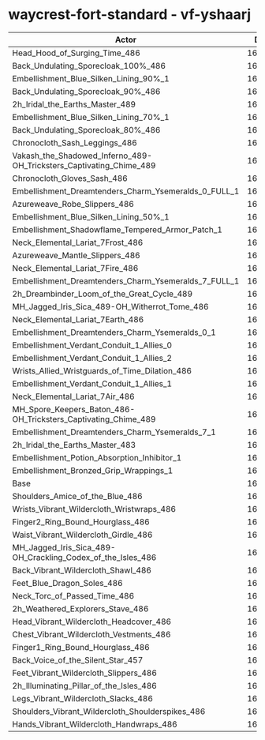 # waycrest-fort-standard - vf-yshaarj
| Actor | DPS | Increase |
|---|:---:|:---:|
|Head_Hood_of_Surging_Time_486|163779|1.59%|
|Back_Undulating_Sporecloak_100%_486|163508|1.42%|
|Embellishment_Blue_Silken_Lining_90%_1|163417|1.37%|
|Back_Undulating_Sporecloak_90%_486|163214|1.24%|
|2h_Iridal_the_Earths_Master_489|163204|1.23%|
|Embellishment_Blue_Silken_Lining_70%_1|163010|1.11%|
|Back_Undulating_Sporecloak_80%_486|162998|1.11%|
|Chronocloth_Sash_Leggings_486|162924|1.06%|
|Vakash_the_Shadowed_Inferno_489-OH_Tricksters_Captivating_Chime_489|162676|0.91%|
|Chronocloth_Gloves_Sash_486|162646|0.89%|
|Embellishment_Dreamtenders_Charm_Ysemeralds_0_FULL_1|162636|0.88%|
|Azureweave_Robe_Slippers_486|162635|0.88%|
|Embellishment_Blue_Silken_Lining_50%_1|162463|0.77%|
|Embellishment_Shadowflame_Tempered_Armor_Patch_1|162362|0.71%|
|Neck_Elemental_Lariat_7Frost_486|162344|0.70%|
|Azureweave_Mantle_Slippers_486|162282|0.66%|
|Neck_Elemental_Lariat_7Fire_486|162208|0.62%|
|Embellishment_Dreamtenders_Charm_Ysemeralds_7_FULL_1|162137|0.57%|
|2h_Dreambinder_Loom_of_the_Great_Cycle_489|162059|0.52%|
|MH_Jagged_Iris_Sica_489-OH_Witherrot_Tome_486|162028|0.50%|
|Neck_Elemental_Lariat_7Earth_486|161996|0.49%|
|Embellishment_Dreamtenders_Charm_Ysemeralds_0_1|161937|0.45%|
|Embellishment_Verdant_Conduit_1_Allies_0|161900|0.43%|
|Embellishment_Verdant_Conduit_1_Allies_2|161873|0.41%|
|Wrists_Allied_Wristguards_of_Time_Dilation_486|161863|0.40%|
|Embellishment_Verdant_Conduit_1_Allies_1|161837|0.39%|
|Neck_Elemental_Lariat_7Air_486|161759|0.34%|
|MH_Spore_Keepers_Baton_486-OH_Tricksters_Captivating_Chime_489|161737|0.32%|
|Embellishment_Dreamtenders_Charm_Ysemeralds_7_1|161559|0.21%|
|2h_Iridal_the_Earths_Master_483|161523|0.19%|
|Embellishment_Potion_Absorption_Inhibitor_1|161430|0.13%|
|Embellishment_Bronzed_Grip_Wrappings_1|161252|0.02%|
|Base|161214|0.00%|
|Shoulders_Amice_of_the_Blue_486|161184|-0.02%|
|Wrists_Vibrant_Wildercloth_Wristwraps_486|161143|-0.04%|
|Finger2_Ring_Bound_Hourglass_486|161127|-0.05%|
|Waist_Vibrant_Wildercloth_Girdle_486|161109|-0.07%|
|MH_Jagged_Iris_Sica_489-OH_Crackling_Codex_of_the_Isles_486|161060|-0.10%|
|Back_Vibrant_Wildercloth_Shawl_486|161031|-0.11%|
|Feet_Blue_Dragon_Soles_486|160902|-0.19%|
|Neck_Torc_of_Passed_Time_486|160888|-0.20%|
|2h_Weathered_Explorers_Stave_486|160821|-0.24%|
|Head_Vibrant_Wildercloth_Headcover_486|160768|-0.28%|
|Chest_Vibrant_Wildercloth_Vestments_486|160767|-0.28%|
|Finger1_Ring_Bound_Hourglass_486|160764|-0.28%|
|Back_Voice_of_the_Silent_Star_457|160762|-0.28%|
|Feet_Vibrant_Wildercloth_Slippers_486|160725|-0.30%|
|2h_Illuminating_Pillar_of_the_Isles_486|160634|-0.36%|
|Legs_Vibrant_Wildercloth_Slacks_486|160467|-0.46%|
|Shoulders_Vibrant_Wildercloth_Shoulderspikes_486|160441|-0.48%|
|Hands_Vibrant_Wildercloth_Handwraps_486|160218|-0.62%|
